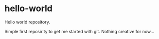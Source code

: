 # hello-world
Hello world repository.

Simple first reposirity to get me started with git. Nothing creative for now...
